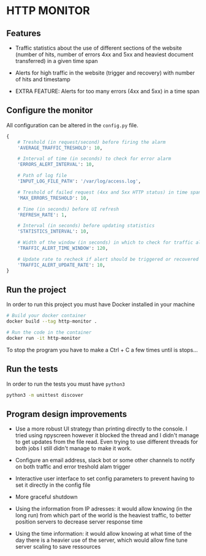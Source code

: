 # HTTP MONITOR

## Features

- Traffic statistics about the use of different sections of the website (number of hits, number of errors 4xx and 5xx and heaviest document transferred) in a given time span

- Alerts for high traffic in the website (trigger and recovery) with number of hits and timestamp

- EXTRA FEATURE: Alerts for too many errors (4xx and 5xx) in a time span

## Configure the monitor

All configuration can be altered in the `config.py` file.

```python
{
    # Treshold (in request/second) before firing the alarm
    'AVERAGE_TRAFFIC_TRESHOLD': 10,

    # Interval of time (in seconds) to check for error alarm
    'ERRORS_ALERT_INTERVAL': 10,

    # Path of log file
    'INPUT_LOG_FILE_PATH': '/var/log/access.log',

    # Treshold of failed request (4xx and 5xx HTTP status) in time span to send alert
    'MAX_ERRORS_TRESHOLD': 10,

    # Time (in seconds) before UI refresh
    'REFRESH_RATE': 1,

    # Interval (in seconds) before updating statistics
    'STATISTICS_INTERVAL': 10,

    # Width of the window (in seconds) in which to check for traffic alert
    'TRAFFIC_ALERT_TIME_WINDOW': 120,

    # Update rate to recheck if alert should be triggered or recovered
    'TRAFFIC_ALERT_UPDATE_RATE': 10,
}
```

## Run the project

In order to run this project you must have Docker installed in your machine

```bash
# Build your docker container
docker build --tag http-monitor .

# Run the code in the container
docker run -it http-monitor
```

To stop the program you have to make a Ctrl + C a few times until is stops...

## Run the tests

In order to run the tests you must have `python3`

```bash
python3 -m unittest discover
```

## Program design improvements

- Use a more robust UI strategy than printing directly to the console. I tried using npyscreen however it blocked the thread and I didn't manage to get updates from the file read. Even trying to use different threads for both jobs I still didn't manage to make it work.

- Configure an email address, slack bot or some other channels to notify on both traffic and error treshold alam trigger

- Interactive user interface to set config parameters to prevent having to set it directly in the config file

- More graceful shutdown

- Using the information from IP adresses: it would allow knowing (in the long run) from which part of the world is the heaviest traffic, to better position servers to decrease server response time

- Using the time information: it would allow knowing at what time of the day there is a heavier use of the server, which would allow fine tune server scaling to save ressources
